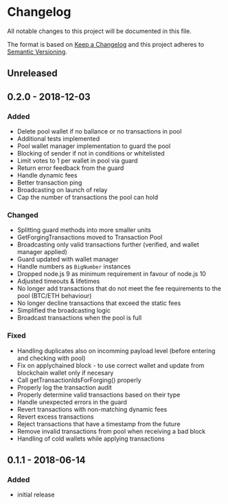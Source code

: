 # Changelog

All notable changes to this project will be documented in this file.

The format is based on [Keep a Changelog](http://keepachangelog.com/en/1.0.0/)
and this project adheres to [Semantic Versioning](http://semver.org/spec/v2.0.0.html).

## Unreleased

## 0.2.0 - 2018-12-03

### Added

- Delete pool wallet if no ballance or no transactions in pool
- Additional tests implemented
- Pool wallet manager implementation to guard the pool
- Blocking of sender if not in conditions or whitelisted
- Limit votes to 1 per wallet in pool via guard
- Return error feedback from the guard
- Handle dynamic fees
- Better transaction ping
- Broadcasting on launch of relay
- Cap the number of transactions the pool can hold

### Changed

- Splitting guard methods into more smaller units
- GetForgingTransactions moved to Transaction Pool
- Broadcasting only valid transactions further (verified, and wallet manager applied)
- Guard updated with wallet manager
- Handle numbers as `BigNumber` instances
- Dropped node.js 9 as minimum requirement in favour of node.js 10
- Adjusted timeouts & lifetimes
- No longer add transactions that do not meet the fee requirements to the pool (BTC/ETH behaviour)
- No longer decline transactions that exceed the static fees
- Simplified the broadcasting logic
- Broadcast transactions when the pool is full

### Fixed

- Handling duplicates also on incomming payload level (before entering and checking with pool)
- Fix on applychained block - to use correct wallet and update from blockchain wallet only if necesary
- Call getTransactionIdsForForging() properly
- Properly log the transaction audit
- Properly determine valid transactions based on their type
- Handle unexpected errors in the guard
- Revert transactions with non-matching dynamic fees
- Revert excess transactions
- Reject transactions that have a timestamp from the future
- Remove invalid transactions from pool when receiving a bad block
- Handling of cold wallets while applying transactions

## 0.1.1 - 2018-06-14

### Added

- initial release

